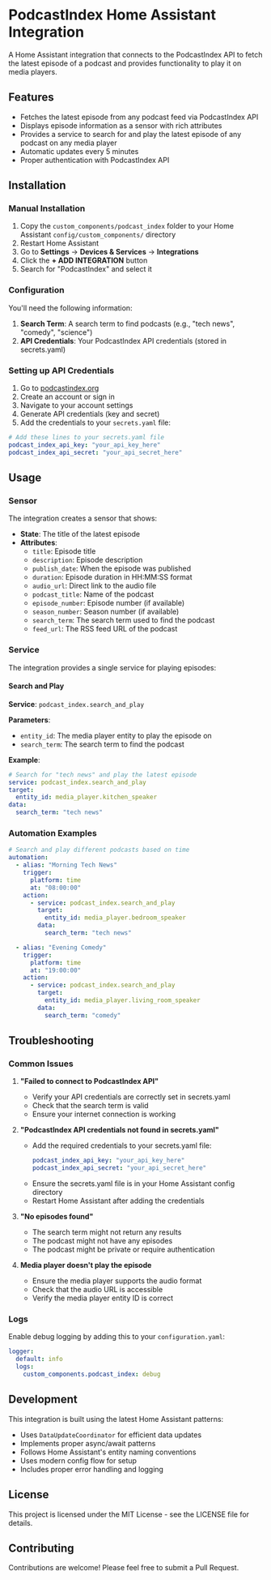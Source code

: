 # PodcastIndex Home Assistant Integration

A Home Assistant integration that connects to the PodcastIndex API to fetch the latest episode of a podcast and provides functionality to play it on media players.

## Features

- Fetches the latest episode from any podcast feed via PodcastIndex API
- Displays episode information as a sensor with rich attributes
- Provides a service to search for and play the latest episode of any podcast on any media player
- Automatic updates every 5 minutes
- Proper authentication with PodcastIndex API

## Installation

### Manual Installation

1. Copy the `custom_components/podcast_index` folder to your Home Assistant `config/custom_components/` directory
2. Restart Home Assistant
3. Go to **Settings** → **Devices & Services** → **Integrations**
4. Click the **+ ADD INTEGRATION** button
5. Search for "PodcastIndex" and select it

### Configuration

You'll need the following information:

1. **Search Term**: A search term to find podcasts (e.g., "tech news", "comedy", "science")
2. **API Credentials**: Your PodcastIndex API credentials (stored in secrets.yaml)

### Setting up API Credentials

1. Go to [podcastindex.org](https://podcastindex.org)
2. Create an account or sign in
3. Navigate to your account settings
4. Generate API credentials (key and secret)
5. Add the credentials to your `secrets.yaml` file:

```yaml
# Add these lines to your secrets.yaml file
podcast_index_api_key: "your_api_key_here"
podcast_index_api_secret: "your_api_secret_here"
```

## Usage

### Sensor

The integration creates a sensor that shows:

- **State**: The title of the latest episode
- **Attributes**:
  - `title`: Episode title
  - `description`: Episode description
  - `publish_date`: When the episode was published
  - `duration`: Episode duration in HH:MM:SS format
  - `audio_url`: Direct link to the audio file
  - `podcast_title`: Name of the podcast
  - `episode_number`: Episode number (if available)
  - `season_number`: Season number (if available)
  - `search_term`: The search term used to find the podcast
  - `feed_url`: The RSS feed URL of the podcast

### Service

The integration provides a single service for playing episodes:

#### Search and Play

**Service**: `podcast_index.search_and_play`

**Parameters**:

- `entity_id`: The media player entity to play the episode on
- `search_term`: The search term to find the podcast

**Example**:

```yaml
# Search for "tech news" and play the latest episode
service: podcast_index.search_and_play
target:
  entity_id: media_player.kitchen_speaker
data:
  search_term: "tech news"
```

### Automation Examples

```yaml
# Search and play different podcasts based on time
automation:
  - alias: "Morning Tech News"
    trigger:
      platform: time
      at: "08:00:00"
    action:
      - service: podcast_index.search_and_play
        target:
          entity_id: media_player.bedroom_speaker
        data:
          search_term: "tech news"

  - alias: "Evening Comedy"
    trigger:
      platform: time
      at: "19:00:00"
    action:
      - service: podcast_index.search_and_play
        target:
          entity_id: media_player.living_room_speaker
        data:
          search_term: "comedy"
```

## Troubleshooting

### Common Issues

1. **"Failed to connect to PodcastIndex API"**

   - Verify your API credentials are correctly set in secrets.yaml
   - Check that the search term is valid
   - Ensure your internet connection is working

2. **"PodcastIndex API credentials not found in secrets.yaml"**

   - Add the required credentials to your secrets.yaml file:
     ```yaml
     podcast_index_api_key: "your_api_key_here"
     podcast_index_api_secret: "your_api_secret_here"
     ```
   - Ensure the secrets.yaml file is in your Home Assistant config directory
   - Restart Home Assistant after adding the credentials

3. **"No episodes found"**

   - The search term might not return any results
   - The podcast might not have any episodes
   - The podcast might be private or require authentication

4. **Media player doesn't play the episode**
   - Ensure the media player supports the audio format
   - Check that the audio URL is accessible
   - Verify the media player entity ID is correct

### Logs

Enable debug logging by adding this to your `configuration.yaml`:

```yaml
logger:
  default: info
  logs:
    custom_components.podcast_index: debug
```

## Development

This integration is built using the latest Home Assistant patterns:

- Uses `DataUpdateCoordinator` for efficient data updates
- Implements proper async/await patterns
- Follows Home Assistant's entity naming conventions
- Uses modern config flow for setup
- Includes proper error handling and logging

## License

This project is licensed under the MIT License - see the LICENSE file for details.

## Contributing

Contributions are welcome! Please feel free to submit a Pull Request.

